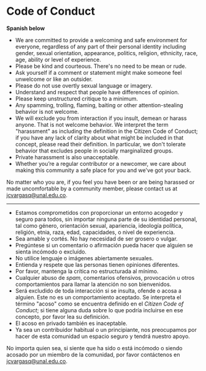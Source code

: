# Code of Conduct

**Spanish below**

- We are committed to provide a welcoming and safe environment for everyone,
regardless of any part of their personal identity including gender, sexual
orientation, appearance, politics, religion, ethnicity, race, age, ability or
level of experience.
- Please be kind and courteous. There's no need to be mean or rude.
- Ask yourself if a comment or statement might make someone feel unwelcome or like an outsider.
- Please do not use overtly sexual language or imagery.
- Understand and respect that people have differences of opinion.
- Please keep unstructured critique to a minimum.
- Any spamming, trolling, flaming, baiting or other attention-stealing behavior is not welcome.
- We will exclude you from interaction if you insult, demean or harass anyone.
That is not welcome behavior. We interpret the term "harassment" as including the
definition in the Citizen Code of Conduct; if you have any lack of clarity about
what might be included in that concept, please read their definition.
In particular, we don't tolerate behavior that excludes people in socially marginalized groups.
- Private harassment is also unacceptable.
- Whether you’re a regular contributor or a newcomer, we care about making this
community a safe place for you and we've got your back.

No matter who you are, if you feel you have been or are being harassed or made
uncomfortable by a community member, please contact us at [jcvargasq@unal.edu.co](mailto:jcvargasq@unal.edu.co).

----

- Estamos comprometidos con proporcionar un entorno acogedor y seguro para todos,
sin importar ninguna parte de su identidad personal, tal como género, orientación
sexual, apariencia, ideología política, religión, etnia, raza, edad, capacidades, o
nivel de experiencia.
- Sea amable y cortés. No hay necesidad de ser grosero o vulgar.
- Pregúntese si un comentario o afirmación pueda hacer que alguien se sienta incómodo
o excluído.
- No utilice lenguaje o imágenes abiertamente sexuales.
- Entienda y respete que las personas tienen opiniones diferentes.
- Por favor, mantenga la crítica no estructurada al mínimo.
- Cualquier abuso de _spam_, comentarios ofensivos, provocación u otros comportamientos
para llamar la atención no son bienvenidos.
- Será excludido de toda interacción si se insulta, ofende o acosa a alguien.
Este no es un comportamiento aceptado. Se interpreta el término "acoso" como se
encuentra definido en el _Citizen Code of Conduct_; si tiene alguna duda sobre lo
que podría incluirse en ese concepto, por favor lea su definición.
- El acoso en privado también es inaceptable.
- Ya sea un contribuidor habitual o un principiante, nos preocupamos por hacer de
esta comunidad un espacio seguro y tendrá nuestro apoyo.

No importa quien sea, si siente que ha sido o está incómodo o siendo acosado por 
un miembro de la comunidad, por favor contáctenos en [jcvargasq@unal.edu.co](mailto:jcvargasq@unal.edu.co).
